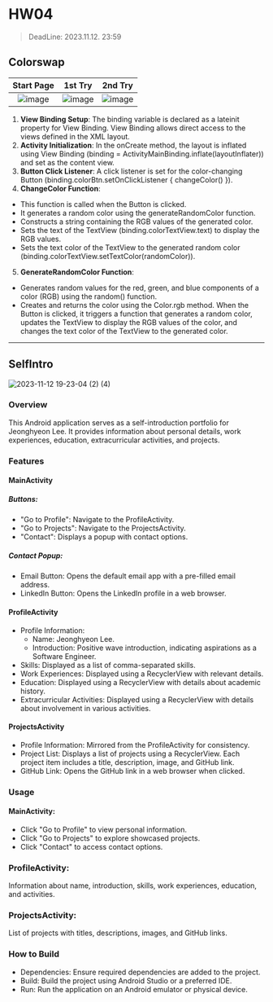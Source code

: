 # HW04

> DeadLine: 2023.11.12. 23:59

## Colorswap

|                                              Start Page                                               |                                                1st Try                                                |                                                2nd Try                                                |
| :---------------------------------------------------------------------------------------------------: | :---------------------------------------------------------------------------------------------------: | :---------------------------------------------------------------------------------------------------: |
| ![image](https://github.com/jeonghyeonee/23_3-2/assets/33801356/f0a7f64c-d1e6-4953-8ac4-8bb53dff893c) | ![image](https://github.com/jeonghyeonee/23_3-2/assets/33801356/e706c7b0-a379-48f8-ac8c-5b88f93b66fb) | ![image](https://github.com/jeonghyeonee/23_3-2/assets/33801356/2dd907c1-9efd-4b78-bc94-41e86b8ebf0a) |

1. **View Binding Setup**:
   The binding variable is declared as a lateinit property for View Binding. View Binding allows direct access to the views defined in the XML layout.
2. **Activity Initialization**:
   In the onCreate method, the layout is inflated using View Binding (binding = ActivityMainBinding.inflate(layoutInflater)) and set as the content view.
3. **Button Click Listener**:
   A click listener is set for the color-changing Button (binding.colorBtn.setOnClickListener { changeColor() }).
4. **ChangeColor Function**:

- This function is called when the Button is clicked.
- It generates a random color using the generateRandomColor function.
- Constructs a string containing the RGB values of the generated color.
- Sets the text of the TextView (binding.colorTextView.text) to display the RGB values.
- Sets the text color of the TextView to the generated random color (binding.colorTextView.setTextColor(randomColor)).

5. **GenerateRandomColor Function**:

- Generates random values for the red, green, and blue components of a color (RGB) using the random() function.
- Creates and returns the color using the Color.rgb method.
  When the Button is clicked, it triggers a function that generates a random color, updates the TextView to display the RGB values of the color, and changes the text color of the TextView to the generated color.

---

## SelfIntro

![2023-11-12 19-23-04 (2) (4)](https://github.com/jeonghyeonee/23_3-2/assets/33801356/54c152b6-66d3-46a4-b522-3f2bbc213dd4)

### Overview

This Android application serves as a self-introduction portfolio for Jeonghyeon Lee. It provides information about personal details, work experiences, education, extracurricular activities, and projects.

### Features

#### MainActivity

##### Buttons:

- "Go to Profile": Navigate to the ProfileActivity.
- "Go to Projects": Navigate to the ProjectsActivity.
- "Contact": Displays a popup with contact options.

##### Contact Popup:

- Email Button: Opens the default email app with a pre-filled email address.
- LinkedIn Button: Opens the LinkedIn profile in a web browser.

#### ProfileActivity

- Profile Information:
  - Name: Jeonghyeon Lee.
  - Introduction: Positive wave introduction, indicating aspirations as a Software Engineer.
- Skills:
  Displayed as a list of comma-separated skills.
- Work Experiences:
  Displayed using a RecyclerView with relevant details.
- Education:
  Displayed using a RecyclerView with details about academic history.
- Extracurricular Activities:
  Displayed using a RecyclerView with details about involvement in various activities.

#### ProjectsActivity

- Profile Information:
  Mirrored from the ProfileActivity for consistency.
- Project List:
  Displays a list of projects using a RecyclerView.
  Each project item includes a title, description, image, and GitHub link.
- GitHub Link:
  Opens the GitHub link in a web browser when clicked.

### Usage

#### MainActivity:

- Click "Go to Profile" to view personal information.
- Click "Go to Projects" to explore showcased projects.
- Click "Contact" to access contact options.

### ProfileActivity:

Information about name, introduction, skills, work experiences, education, and activities.

### ProjectsActivity:

List of projects with titles, descriptions, images, and GitHub links.

### How to Build

- Dependencies:
  Ensure required dependencies are added to the project.
- Build:
  Build the project using Android Studio or a preferred IDE.
- Run:
  Run the application on an Android emulator or physical device.
